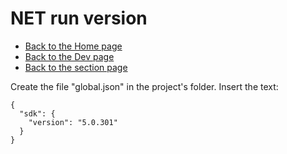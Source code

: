 # NET run version

- [Back to the Home page](../../../README.md)
- [Back to the Dev page](../../README.md)
- [Back to the section page](README.md)

Create the file "global.json" in the project's folder.
Insert the text:
```
{
  "sdk": {
    "version": "5.0.301"
  }
}
```

